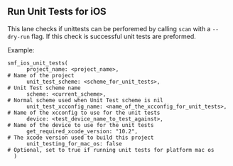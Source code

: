 ## Run Unit Tests for iOS
This lane checks if unittests can be perforemed by calling `scan` with a `--dry-run` flag.
If this check is successful unit tests are preformed.

Example:

```
smf_ios_unit_tests(
      project_name: <project_name>,                                     # Name of the project
      unit_test_scheme: <scheme_for_unit_tests>,                        # Unit Test scheme name
      scheme: <current_scheme>,                                         # Normal scheme used when Unit Test scheme is nil
      unit_test_xcconfig_name: <name_of_the_xcconfig_for_unit_tests>,   # Name of the xcconfig to use for the unit tests
      device: <test_device_name_to_test_against>,                       # Name of the device to use for the unit tests
      get_required_xcode_version: "10.2",                               # The xcode version used to build this project
      unit_testing_for_mac_os: false                                    # Optional, set to true if running unit tests for platform mac os
  )
```